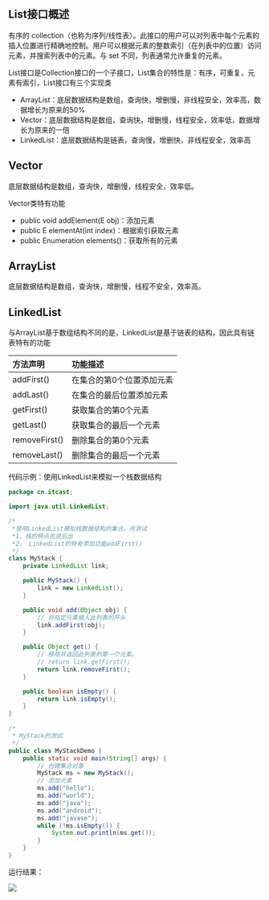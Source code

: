 ## List接口概述

有序的 collection（也称为序列/线性表）。此接口的用户可以对列表中每个元素的插入位置进行精确地控制。用户可以根据元素的整数索引（在列表中的位置）访问元素，并搜索列表中的元素。与 set 不同，列表通常允许重复的元素。

List接口是Collection接口的一个子接口，List集合的特性是：有序，可重复，元素有索引，List接口有三个实现类

- ArrayList：底层数据结构是数组，查询快，增删慢，非线程安全，效率高，数据增长为原来的50%
- Vector：底层数据结构是数组，查询快，增删慢，线程安全，效率低，数据增长为原来的一倍
- LinkedList：底层数据结构是链表，查询慢，增删快，非线程安全，效率高


## Vector

底层数据结构是数组，查询快，增删慢，线程安全，效率低。

Vector类特有功能

- public void addElement(E obj)：添加元素
- public E elementAt(int index)：根据索引获取元素
- public Enumeration elements()：获取所有的元素

## ArrayList

底层数据结构是数组，查询快，增删慢，线程不安全，效率高。

## LinkedList

与ArrayList基于数组结构不同的是，LinkedList是基于链表的结构，因此具有链表特有的功能

| 方法声明          | 功能描述          |
| :------------ | :------------ |
| addFirst()    | 在集合的第0个位置添加元素 |
| addLast()     | 在集合的最后位置添加元素  |
| getFirst()    | 获取集合的第0个元素    |
| getLast()     | 获取集合的最后一个元素   |
| removeFirst() | 删除集合的第0个元素    |
| removeLast()  | 删除集合的最后一个元素   |

代码示例：使用LinkedList来模拟一个栈数据结构

```java
package cn.itcast;

import java.util.LinkedList;

/*
 *使用LinkedList模拟栈数据结构的集合，并测试
 *1、栈的特点先进后出
 *2、 LinkedList的特有添加功能addFirst()
 */
class MyStack {
	private LinkedList link;

	public MyStack() {
		link = new LinkedList();
	}

	public void add(Object obj) {
		// 将指定元素插入此列表的开头
		link.addFirst(obj);
	}

	public Object get() {
		// 移除并返回此列表的第一个元素。
		// return link.getFirst();
		return link.removeFirst();
	}

	public boolean isEmpty() {
		return link.isEmpty();
	}
}

/*
 * MyStack的测试
 */
public class MyStackDemo {
	public static void main(String[] args) {
		// 创建集合对象
		MyStack ms = new MyStack();
		// 添加元素
		ms.add("hello");
		ms.add("world");
		ms.add("java");
		ms.add("android");
		ms.add("javase");
		while (!ms.isEmpty()) {
			System.out.println(ms.get());
		}
	}
}
```
运行结果：

![](http://img.blog.csdn.net/20150810204449423)